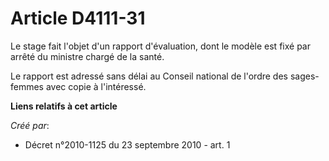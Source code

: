 # Article D4111-31

Le stage fait l'objet d'un rapport d'évaluation, dont le modèle est fixé par arrêté du ministre chargé de la santé. 

Le rapport est adressé sans délai au Conseil national de l'ordre des sages-femmes avec copie à l'intéressé.

**Liens relatifs à cet article**

_Créé par_:

  - Décret n°2010-1125 du 23 septembre 2010 - art. 1

